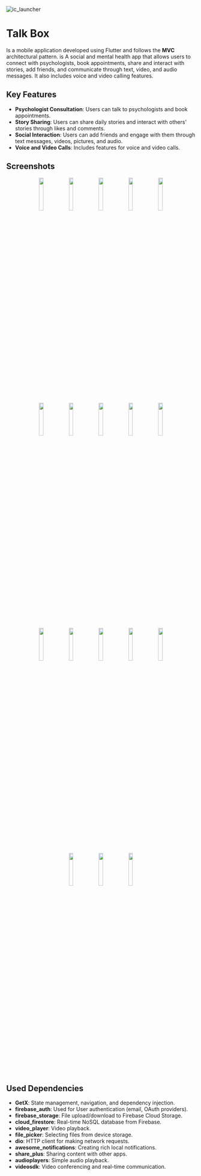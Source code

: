 ![ic_launcher](https://github.com/user-attachments/assets/c31f3bb4-fa0e-4580-9e57-535453425c23)

# Talk Box

Is a mobile application developed using Flutter and follows the **MVC** architectural pattern. is A social and mental health app that allows users to connect with psychologists, book appointments, share and interact with stories, add friends, and communicate through text, video, and audio messages. It also includes voice and video calling features.


## Key Features

* **Psychologist Consultation**: Users can talk to psychologists and book appointments.
* **Story Sharing**: Users can share daily stories and interact with others' stories through likes and comments.
* **Social Interaction**: Users can add friends and engage with them through text messages, videos, pictures, and audio.
* **Voice and Video Calls**: Includes features for voice and video calls.


## Screenshots
<p align="center">
  <img src="https://github.com/user-attachments/assets/27623ab5-e9e1-4b9e-80f8-ec190099a970" width="15%" />
  <img src="https://github.com/user-attachments/assets/2cdb7303-2150-4f8b-8852-4dcb50b11c49" width="15%" />
  <img src="https://github.com/user-attachments/assets/3c5493cd-837e-4b80-a07b-a66a52c0eb93" width="15%" />
  <img src="https://github.com/user-attachments/assets/21f8b37a-6979-4681-a3b8-6ff89d721c00" width="15%"/>
  <img src="https://github.com/user-attachments/assets/5ce263a0-f34e-4778-b6e8-07c64fd8bd22" width="15%" />
</p>
<p align="center">
  <img src="https://github.com/user-attachments/assets/7b724a4d-b38c-44e4-906b-4570941438ee" width="15%" />
  <img src="https://github.com/user-attachments/assets/c6182dbc-98c9-4f9f-9355-8e9619bb9aaf" width="15%" />
  <img src="https://github.com/user-attachments/assets/670e82fc-e876-41cc-86af-236f5b2c989d" width="15%" />
  <img src="https://github.com/user-attachments/assets/90d16f35-99dc-4076-b00b-9038dee9f6f2" width="15%"/>
  <img src="https://github.com/user-attachments/assets/3385f582-1282-4415-a7df-880f4dae54b4" width="15%" />
</p>
<p align="center">
  <img src="" width="15%" />
  <img src="" width="15%" />
  <img src="" width="15%" />
  <img src="" width="15%"/>
  <img src="" width="15%" />
</p>
<p align="center">
  <img src="" width="15%" />
  <img src="" width="15%" />
  <img src="" width="15%" />
</p>

## Used Dependencies 
* **GetX**: State management, navigation, and dependency injection.
* **firebase_auth**: Used for User authentication (email, OAuth providers).
* **firebase_storage**: File upload/download to Firebase Cloud Storage.
* **cloud_firestore**: Real-time NoSQL database from Firebase.
* **video_player**: Video playback.
* **file_picker**: Selecting files from device storage.
* **dio**:  HTTP client for making network requests.
* **awesome_notifications**: Creating rich local notifications.
* **share_plus**: Sharing content with other apps.
* **audioplayers**: Simple audio playback.
* **videosdk**: Video conferencing and real-time communication.

